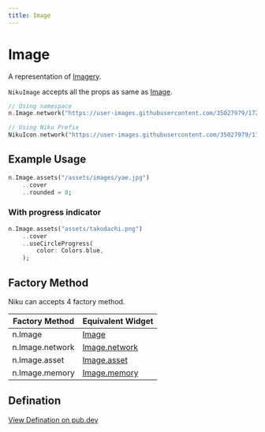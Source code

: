 ```yaml
---
title: Image
---
```

# Image
A representation of [Imagery](https://material.io/design/communication/imagery.html).

`NikuImage` accepts all the props as same as [Image](https://api.flutter.dev/flutter/widgets/Image-class.html).

```dart
// Using namespace
n.Image.network("https://user-images.githubusercontent.com/35027979/172061535-4fc5b0b7-4c78-44ee-9549-40ada89ced74.gif")

// Using Niku Prefix
NikuIcon.network("https://user-images.githubusercontent.com/35027979/172061535-4fc5b0b7-4c78-44ee-9549-40ada89ced74.gif)
```

## Example Usage
```dart
n.Image.assets("/assets/images/yae.jpg")
    ..cover
    ..rounded = 8;
```

### With progress indicator
```dart
n.Image.assets("assets/takodachi.png")
    ..cover
    ..useCircleProgress(
        color: Colors.blue,
    );
```

## Factory Method
Niku can accepts 4 factory method.

| Factory Method    | Equivalent Widget   |
|-------------------|---------------------|
| n.Image           | [Image](https://api.flutter.dev/flutter/widgets/Image-class.html) |
| n.Image.network   | [Image.network](https://api.flutter.dev/flutter/widgets/Image/Image.network.html) |
| n.Image.asset     | [Image.asset](https://api.flutter.dev/flutter/widgets/Image/Image.asset.html) |
| n.Image.memory    | [Image.memory](https://api.flutter.dev/flutter/widgets/Image/Image.memory.html) |

## Defination
[View Defination on pub.dev](https://pub.dev/documentation/niku/latest/widget_image/NikuImage-class.html)

